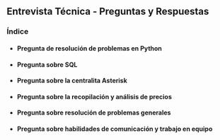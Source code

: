 ## Entrevista Técnica - Preguntas y Respuestas

### Índice

+ #### Pregunta de resolución de problemas en Python

+ #### Pregunta sobre SQL

+ #### Pregunta sobre la centralita Asterisk

+ #### Pregunta sobre la recopilación y análisis de precios

+ #### Pregunta sobre resolución de problemas generales

+ #### Pregunta sobre habilidades de comunicación y trabajo en equipo
